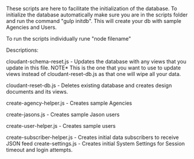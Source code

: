 These scripts are here to facilitate the initialization of the database. To
initialize the database automatically make sure you are in the scripts folder
and run the command "gulp initdb". This will create your db with sample Agencies
and Users.

To run the scripts individually rune "node filename"


Descriptions:

cloudant-schema-reset.js - Updates the database with any views that you update
in this file. NOTE* This is the one that you want to use to update views instead
of cloudant-reset-db.js as that one will wipe all your data.

cloudant-reset-db.js - Deletes existing database and creates design documents
and its views.

create-agency-helper.js - Creates sample Agencies

create-jasons.js - Creates sample Jason users

create-user-helper.js - Creates sample users

create-subscriber-helper.js - Creates initial data subscribers to receive JSON feed
create-settings.js  - Creates initial System Settings for Session timeout and login attempts.
